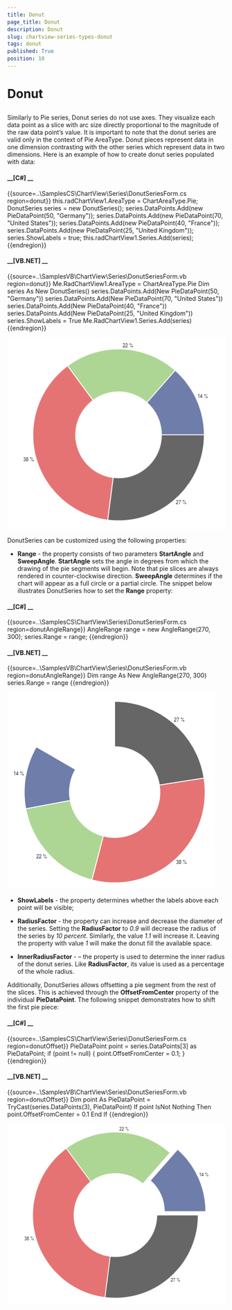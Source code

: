 ```yaml
---
title: Donut
page_title: Donut
description: Donut
slug: chartview-series-types-donut
tags: donut
published: True
position: 10
---
```


# Donut



## 

Similarly to Pie series, Donut series do not use axes. They visualize each data point as a slice with arc size directly proportional to the
          magnitude of the raw data point’s value. It is important to note that the donut series are valid only in the context of Pie AreaType.
          Donut pieces represent data in one dimension contrasting with the other series which represent data in two dimensions. Here is an example
          of how to create donut series populated with data:
        

#### __[C#] __

{{source=..\SamplesCS\ChartView\Series\DonutSeriesForm.cs region=donut}}
	            this.radChartView1.AreaType = ChartAreaType.Pie;
	            DonutSeries series = new DonutSeries();
	            series.DataPoints.Add(new PieDataPoint(50, "Germany"));
	            series.DataPoints.Add(new PieDataPoint(70, "United States"));
	            series.DataPoints.Add(new PieDataPoint(40, "France"));
	            series.DataPoints.Add(new PieDataPoint(25, "United Kingdom"));
	            series.ShowLabels = true;
	            this.radChartView1.Series.Add(series);
	{{endregion}}



#### __[VB.NET] __

{{source=..\SamplesVB\ChartView\Series\DonutSeriesForm.vb region=donut}}
	        Me.RadChartView1.AreaType = ChartAreaType.Pie
	        Dim series As New DonutSeries()
	        series.DataPoints.Add(New PieDataPoint(50, "Germany"))
	        series.DataPoints.Add(New PieDataPoint(70, "United States"))
	        series.DataPoints.Add(New PieDataPoint(40, "France"))
	        series.DataPoints.Add(New PieDataPoint(25, "United Kingdom"))
	        series.ShowLabels = True
	        Me.RadChartView1.Series.Add(series)
	{{endregion}}

![chartview-series-types-donut 001](images/chartview-series-types-donut001.png)

DonutSeries can be customized using the following properties:

* __Range__ - the property consists of two parameters __StartAngle__
              and __SweepAngle__. __StartAngle__ sets the angle in degrees from
              which the drawing of the pie segments will begin. Note that pie slices are always rendered in counter-clockwise direction.
              __SweepAngle__ determines if the chart will appear as a full circle or a partial circle.
              The snippet below illustrates DonutSeries how to set the __Range__ property:
            

#### __[C#] __

{{source=..\SamplesCS\ChartView\Series\DonutSeriesForm.cs region=donutAngleRange}}
	            AngleRange range = new AngleRange(270, 300);
	            series.Range = range;
	{{endregion}}



#### __[VB.NET] __

{{source=..\SamplesVB\ChartView\Series\DonutSeriesForm.vb region=donutAngleRange}}
	        Dim range As New AngleRange(270, 300)
	        series.Range = range
	{{endregion}}

![chartview-series-types-donut 002](images/chartview-series-types-donut002.png)

* __ShowLabels__ - the property determines whether the labels above each point will be visible;
            

* __RadiusFactor__ - the property can increase and decrease the diameter of the series. Setting the
              __RadiusFactor__ to *0.9* will decrease the radius of the series by *10 percent*.
              Similarly, the value *1.1* will increase it. Leaving the property with value *1*
              will make the donut fill the available space.
            

* __InnerRadiusFactor__ - – the property is used to determine the inner radius of the donut series.
              Like __RadiusFactor__, its value is used as a percentage of the whole radius.
            

Additionally, DonutSeries allows offsetting a pie segment from the rest of the slices. This is achieved through
          the __OffsetFromCenter__ property of the individual __PieDataPoint__.
          The following snippet demonstrates how to shift the first pie piece:
        

#### __[C#] __

{{source=..\SamplesCS\ChartView\Series\DonutSeriesForm.cs region=donutOffset}}
	            PieDataPoint point = series.DataPoints[3] as PieDataPoint;
	            if (point != null)
	            {
	                point.OffsetFromCenter = 0.1;
	            }
	{{endregion}}



#### __[VB.NET] __

{{source=..\SamplesVB\ChartView\Series\DonutSeriesForm.vb region=donutOffset}}
	        Dim point As PieDataPoint = TryCast(series.DataPoints(3), PieDataPoint)
	        If point IsNot Nothing Then
	            point.OffsetFromCenter = 0.1
	        End If
	{{endregion}}

![chartview-series-types-donut 003](images/chartview-series-types-donut003.png)
